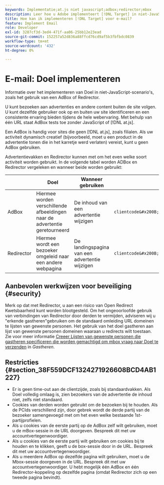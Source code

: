 ```yaml
---
keywords: Implementatie;at.js niet javascript;adbox;redirector;mbox
description: Leer hoe u Adobe implementeert [!DNL Target] in niet-JavaScript-scenario's, zoals het gebruik van een AdBox of Redirector.
title: Hoe kan ik implementeren [!DNL Target] voor e-mail?
feature: Implement Email
role: Developer
exl-id: 3287cf3d-3ed4-471f-aa06-25bb12e23ead
source-git-commit: 152257a52d836a88ffcd76cd9af5b3fbfbdc0839
workflow-type: tm+mt
source-wordcount: '432'
ht-degree: 0%

---
```


# E-mail: Doel implementeren

Informatie over het implementeren van Doel in niet-JavaScript-scenario&#39;s, zoals het gebruik van een AdBox of Redirector.

U kunt bezoeken aan advertenties en andere content buiten de site volgen. U kunt dezelfde gebruiker ook op en buiten uw site identificeren en een consistente ervaring bieden tijdens de hele webervaring. Met behulp van één URL staat AdBox tests toe zonder JavaScript of [!DNL at.js].

Een AdBox is handig voor sites die geen [!DNL at.js], zoals filialen. Als uw activiteit dynamisch creatief (bijvoorbeeld, moet u een product in de advertentie tonen die in het karretje werd verlaten) vereist, kunt u geen AdBox gebruiken.

Advertentievakken en Redirector kunnen met om het even welke soort activiteit worden gebruikt. In de volgende tabel worden ADBox en Redirector vergeleken en wanneer beide worden gebruikt:

|  | Doel | Wanneer gebruiken | URL-structuur | Type voorstel | Inhoud voorstellen |
|--- |--- |--- |--- |--- |--- |
| AdBox | Hiermee worden verschillende afbeeldingen naar de advertentie geretourneerd | De inhoud van een advertentie wijzigen | `clientcode&#x200B;.tt.&#x200B;omtrdc&#x200B;.net/&#x200B;m2&#x200B;/&#x200B;clientcode/ubox/&#x200B;image?` | omleiding | URL voor een afbeelding |
| Redirector | Hiermee wordt een bezoeker omgeleid naar een andere webpagina | De landingspagina van een advertentie wijzigen | `clientcode&#x200B;.tt.omtrdc.net/&#x200B;m2/clientcode&#x200B;/ubox/page?` | omleiding | URL voor een pagina |

## Aanbevolen werkwijzen voor beveiliging {#security}

Merk op dat met Redirector, u aan een risico van Open Redirect Kwetsbaarheid kunt worden blootgesteld. Om het ongeoorloofde gebruik van verbindingen van Redirector door derden te vermijden, adviseren wij u &quot;erkende gastheren&quot;gebruiken om de standaard omleiding URL domeinen te lijsten van gewenste personen. Het gebruik van het doel gastheren aan lijst van gewenste personen domeinen waaraan u redirects wilt toestaan. Zie voor meer informatie [Creeer Lijsten van gewenste personen die gastheren specificeren die worden gemachtigd om mbox vraag naar Doel te verzenden](/help/main/administrating-target/hosts.md#allowlist) in *Gastheren*.

## Restricties {#section_38F559DCF1324271926608BCD4AB1227}

* Er is geen time-out aan de clientzijde, zoals bij standaardvakken. Als Doel volledig omlaag is, zien bezoekers van de advertentie de inhoud niet, zelfs niet standaard.
* Cookies van derden worden gebruikt om de bezoeken bij te houden. Als de PCIds verschillend zijn, door gebrek wordt de derde partij van de bezoeker samengevoegd met om het even welke bestaande 1st-partijprofielen.
* Als u cookies van de eerste partij op de AdBox zelf wilt gebruiken, moet u de mBox-sessie in de URL doorgeven. Bespreek dit met uw accountvertegenwoordiger.
* Als u cookies van de eerste partij wilt gebruiken om cookies bij te houden en te klikken, geeft u de box-sessie door in de URL. Bespreek dit met uw accountvertegenwoordiger.
* Als u meerdere AdBox op dezelfde pagina wilt gebruiken, moet u de Mbox-sessie doorgeven in de URL. Bespreek dit met uw accountvertegenwoordiger. U hebt mogelijk één AdBox en één Redirector-koppeling op dezelfde pagina (omdat Redirector zich op een tweede pagina bevindt).
